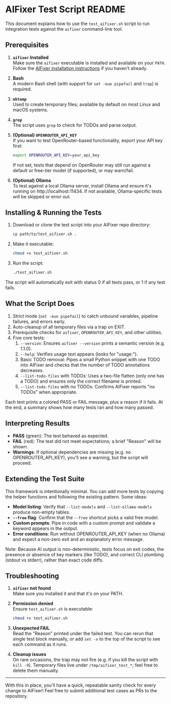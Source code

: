 # AIFixer Test Script README

This document explains how to use the `test_aifixer.sh` script to run integration tests against the `aifixer` command-line tool.

## Prerequisites

1. **`aifixer` Installed**  
   Make sure the `aifixer` executable is installed and available on your `PATH`. Follow the [AIFixer installation instructions](https://github.com/bradflaugher/aifixer) if you haven't already.

2. **Bash**  
   A modern Bash shell (with support for `set -euo pipefail` and `trap`) is required.

3. **`mktemp`**  
   Used to create temporary files; available by default on most Linux and macOS systems.

4. **`grep`**  
   The script uses `grep` to check for TODOs and parse output.

5. **(Optional) `OPENROUTER_API_KEY`**  
   If you want to test OpenRouter-based functionality, export your API key first:
   ```bash
   export OPENROUTER_API_KEY=your_api_key
   ```
   If not set, tests that depend on OpenRouter may still run against a default or free-tier model (if supported), or may warn/fail.

6. **(Optional) Ollama**  
   To test against a local Ollama server, install Ollama and ensure it's running on http://localhost:11434. If not available, Ollama-specific tests will be skipped or error out.

## Installing & Running the Tests

1. Download or clone the test script into your AIFixer repo directory:
   ```bash
   cp path/to/test_aifixer.sh .
   ```

2. Make it executable:
   ```bash
   chmod +x test_aifixer.sh
   ```

3. Run the script:
   ```bash
   ./test_aifixer.sh
   ```

The script will automatically exit with status 0 if all tests pass, or 1 if any test fails.

## What the Script Does

1. Strict mode (`set -euo pipefail`) to catch unbound variables, pipeline failures, and errors early.
2. Auto-cleanup of all temporary files via a trap on EXIT.
3. Prerequisite checks for `aifixer`, `OPENROUTER_API_KEY`, and other utilities.
4. Five core tests:
   1. `--version`: Ensures `aifixer --version` prints a semantic version (e.g. 1.1.0).
   2. `--help`: Verifies usage text appears (looks for "usage:").
   3. Basic TODO removal: Pipes a small Python snippet with one TODO into AIFixer and checks that the number of TODO annotations decreases.
   4. `--list-todo-files` with TODOs: Uses a two-file flatten (only one has a TODO) and ensures only the correct filename is printed.
   5. `--list-todo-files` with no TODOs: Confirms AIFixer reports "no TODOs" when appropriate.

Each test prints a colored PASS or FAIL message, plus a reason if it fails. At the end, a summary shows how many tests ran and how many passed.

## Interpreting Results

- **PASS** (green): The test behaved as expected.
- **FAIL** (red): The test did not meet expectations; a brief "Reason" will be shown.
- **Warnings**: If optional dependencies are missing (e.g. no OPENROUTER_API_KEY), you'll see a warning, but the script will proceed.

## Extending the Test Suite

This framework is intentionally minimal. You can add more tests by copying the helper functions and following the existing pattern. Some ideas:

- **Model listing**: Verify that `--list-models` and `--list-ollama-models` produce non-empty tables.
- **`--free` flag**: Confirm that the `--free` shortcut picks a valid free model.
- **Custom prompts**: Pipe in code with a custom prompt and validate a keyword appears in the output.
- **Error conditions**: Run without OPENROUTER_API_KEY (when no Ollama) and expect a non-zero exit and an explanatory error message.

Note: Because AI output is non-deterministic, tests focus on exit codes, the presence or absence of key markers (like TODO), and correct CLI plumbing (stdout vs stderr), rather than exact code diffs.

## Troubleshooting

1. **`aifixer` not found**  
   Make sure you installed it and that it's on your PATH.

2. **Permission denied**  
   Ensure `test_aifixer.sh` is executable:
   ```bash
   chmod +x test_aifixer.sh
   ```

3. **Unexpected FAIL**  
   Read the "Reason" printed under the failed test. You can rerun that single test block manually, or add `set -x` to the top of the script to see each command as it runs.

4. **Cleanup issues**  
   On rare occasions, the trap may not fire (e.g. if you kill the script with `kill -9`). Temporary files live under `/tmp/aifixer_test_*`; feel free to delete them manually.

---

With this in place, you'll have a quick, repeatable sanity check for every change to AIFixer! Feel free to submit additional test cases as PRs to the repository.
